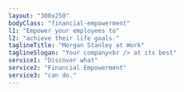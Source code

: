 ```yaml
---
layout: "300x250"
bodyClass: "financial-empowerment"
l1: "Empower your employees to"
l2: "achieve their life goals."
taglineTitle: "Morgan Stanley at Work"
taglineSlogan: "Your company<br /> at its best"
service1: "Discover what"
service2: "Financial Empowerment"
service3: "can do."
---
```

